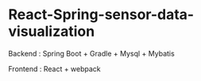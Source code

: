 # React-Spring-sensor-data-visualization

Backend  : Spring Boot + Gradle + Mysql + Mybatis

Frontend : React + webpack

